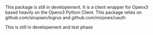 This package is still in developement.  It is a client wrapper for Openx3 based heavily on the Openx3 Python Client.  This package relies on github.com/sirupsen/logrus and github.com/mrjones/oauth

This is still in developement and test phase